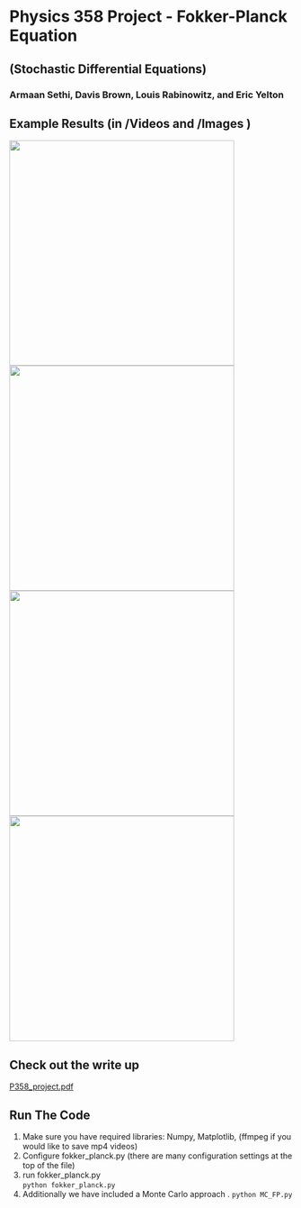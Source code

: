 # Physics 358 Project - Fokker-Planck Equation
## (Stochastic Differential Equations)
### Armaan Sethi, Davis Brown, Louis Rabinowitz, and Eric Yelton


## Example Results (in /Videos and /Images )
<span><img src="https://github.com/davisrbr/fokk-planck/blob/master/Images/SI_initial_uniform.png?raw=true" width="400">
<img src="https://github.com/davisrbr/fokk-planck/blob/master/Images/SI_grav.png?raw=true" width="400">
</span>
<img src="https://github.com/davisrbr/fokk-planck/blob/master/Images/SI_midpeak.png?raw=true" width="400">
<img src="https://github.com/davisrbr/fokk-planck/blob/master/Images/SI_const.png?raw=true" width="400">

## Check out the write up 
[P358_project.pdf](https://github.com/davisrbr/fokk-planck/blob/master/P358_Project.pdf)

## Run The Code
1. Make sure you have required libraries: Numpy, Matplotlib, (ffmpeg if you would like to save mp4 videos)
2. Configure fokker_planck.py	(there are many configuration settings at the top of the file)
3. run fokker_planck.py  
      `python fokker_planck.py`  
4. Additionally we have included a Monte Carlo approach . 
      `python MC_FP.py`  

  
